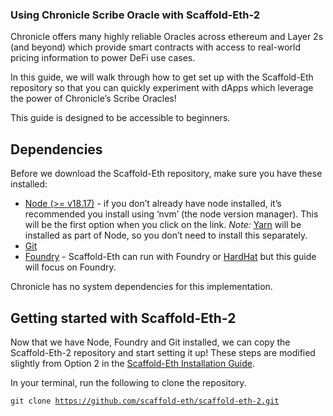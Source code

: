 ### Using Chronicle Scribe Oracle with Scaffold-Eth-2

Chronicle offers many highly reliable Oracles across ethereum and Layer 2s (and beyond) which provide smart contracts with access to real-world pricing information to power DeFi use cases.

In this guide, we will walk through how to get set up with the Scaffold-Eth repository so that you can quickly experiment with dApps which leverage the power of Chronicle’s Scribe Oracles!

This guide is designed to be accessible to beginners.

## <summary>Dependencies</summary>

Before we download the Scaffold-Eth repository, make sure you have these installed:

- [Node (>= v18.17)](https://nodejs.org/en/download/) - if you don’t already have node installed, it’s recommended you install using ‘nvm’ (the node version manager). This will be the first option when you click on the link. *Note:* [Yarn](https://yarnpkg.com/getting-started/install) will be installed as part of Node, so you don’t need to install this separately.
- [Git](https://git-scm.com/downloads)
- [Foundry](https://book.getfoundry.sh/getting-started/installation) - Scaffold-Eth can run with Foundry or [HardHat](https://hardhat.org/hardhat-runner/docs/getting-started) but this guide will focus on Foundry.

Chronicle has no system dependencies for this implementation.

## <summary>Getting started with Scaffold-Eth-2</summary>

Now that we have Node, Foundry and Git installed, we can copy the Scaffold-Eth-2 repository and start setting it up! These steps are modified slightly from Option 2 in the [Scaffold-Eth Installation Guide](https://docs.scaffoldeth.io/quick-start/installation).

In your terminal, run the following to clone the repository.

<code>git clone https://github.com/scaffold-eth/scaffold-eth-2.git</code>

